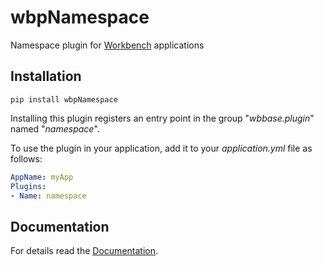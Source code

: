 # wbpNamespace

Namespace plugin for [Workbench](https://pypi.org/project/wbBase/) applications

## Installation

```shell
pip install wbpNamespace
```

Installing this plugin registers an entry point 
in the group "*wbbase.plugin*" named "*namespace*".

To use the plugin in your application, 
add it to your *application.yml* file as follows:
```yaml
AppName: myApp
Plugins:
- Name: namespace
```

## Documentation

For details read the [Documentation](https://workbench2.gitlab.io/workbench-plugins/wbpnamespace/).